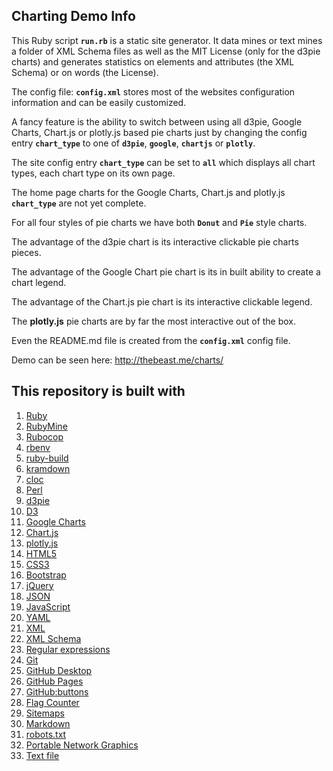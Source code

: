 ## Charting Demo Info

This Ruby script **`run.rb`** is a static site generator. It data mines or text mines a folder of XML Schema files as well as the MIT License (only for the d3pie charts) and generates statistics on elements and attributes (the XML Schema) or on words (the License).

The config file: **`config.xml`** stores most of the websites configuration information and can be easily customized.

A fancy feature is the ability to switch between using all d3pie, Google Charts, Chart.js or plotly.js based pie charts just by changing the config entry **`chart_type`** to one of **`d3pie`**, **`google`**, **`chartjs`** or **`plotly`**.

The site config entry **`chart_type`** can be set to **`all`** which displays all chart types, each chart type on its own page.

The home page charts for the Google Charts, Chart.js and plotly.js **`chart_type`** are not yet complete.

For all four styles of pie charts we have both **`Donut`** and **`Pie`** style charts.

The advantage of the d3pie chart is its interactive clickable pie charts pieces.

The advantage of the Google Chart pie chart is its in built ability to create a chart legend.

The advantage of the Chart.js pie chart is its interactive clickable legend.

The **plotly.js** pie charts are by far the most interactive out of the box.

Even the README.md file is created from the **`config.xml`** config file.

Demo can be seen here: http://thebeast.me/charts/

## This repository is built with

1. [Ruby](https://www.ruby-lang.org)
2. [RubyMine](https://www.jetbrains.com/ruby)
3. [Rubocop](https://github.com/bbatsov/rubocop)
4. [rbenv](https://github.com/rbenv/rbenv)
5. [ruby-build](https://github.com/rbenv/ruby-build)
6. [kramdown](https://kramdown.gettalong.org)
7. [cloc](https://github.com/AlDanial/cloc)
8. [Perl](https://www.perl.org)
9. [d3pie](http://d3pie.org/)
10. [D3](https://d3js.org/)
11. [Google Charts](https://developers.google.com/chart/)
12. [Chart.js](http://www.chartjs.org/)
13. [plotly.js](https://plot.ly/javascript/)
14. [HTML5](https://developer.mozilla.org/en-US/docs/Web/Guide/HTML/HTML5)
15. [CSS3](https://developer.mozilla.org/en-US/docs/Web/CSS/CSS3)
16. [Bootstrap](https://getbootstrap.com/)
17. [jQuery](https://jquery.com/)
18. [JSON](https://www.json.org/)
19. [JavaScript](https://en.wikipedia.org/wiki/JavaScript)
20. [YAML](http://www.yaml.org/)
21. [XML](https://en.wikipedia.org/wiki/XML)
22. [XML Schema](https://en.wikipedia.org/wiki/XML_schema)
23. [Regular expressions](https://en.wikipedia.org/wiki/Regular_expression)
24. [Git](https://git-scm.com/)
25. [GitHub Desktop](https://desktop.github.com/)
26. [GitHub Pages](https://pages.github.com)
27. [GitHub:buttons](https://buttons.github.io/)
28. [Flag Counter](https://flagcounter.com/)
29. [Sitemaps](https://en.wikipedia.org/wiki/Sitemaps)
30. [Markdown](https://daringfireball.net/projects/markdown)
31. [robots.txt](https://en.wikipedia.org/wiki/Robots_exclusion_standard)
32. [Portable Network Graphics](https://en.wikipedia.org/wiki/Portable_Network_Graphics)
33. [Text file](https://en.wikipedia.org/wiki/Text_file)


